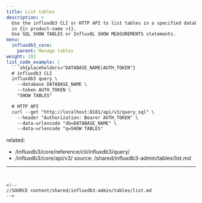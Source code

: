 ```yaml
---
title: List tables
description: >
  Use the influxdb3 CLI or HTTP API to list tables in a specified database
  in {{< product-name >}}.
  Use SQL SHOW TABLES or InfluxQL SHOW MEASUREMENTS statements.
menu:
  influxdb3_core:
    parent: Manage tables
weight: 202
list_code_example: |
  ```sh{placeholders="DATABASE_NAME|AUTH_TOKEN"}
  # influxdb3 CLI
  influxdb3 query \
    --database DATABASE_NAME \
    --token AUTH_TOKEN \
    "SHOW TABLES"

  # HTTP API
  curl --get "http://localhost:8181/api/v3/query_sql" \
    --header "Authorization: Bearer AUTH_TOKEN" \
    --data-urlencode "db=DATABASE_NAME" \
    --data-urlencode "q=SHOW TABLES"
  ```
related:
  - /influxdb3/core/reference/cli/influxdb3/query/
  - /influxdb3/core/api/v3/
source: /shared/influxdb3-admin/tables/list.md
---
```


<!--
//SOURCE content/shared/influxdb3-admin/tables/list.md
-->
